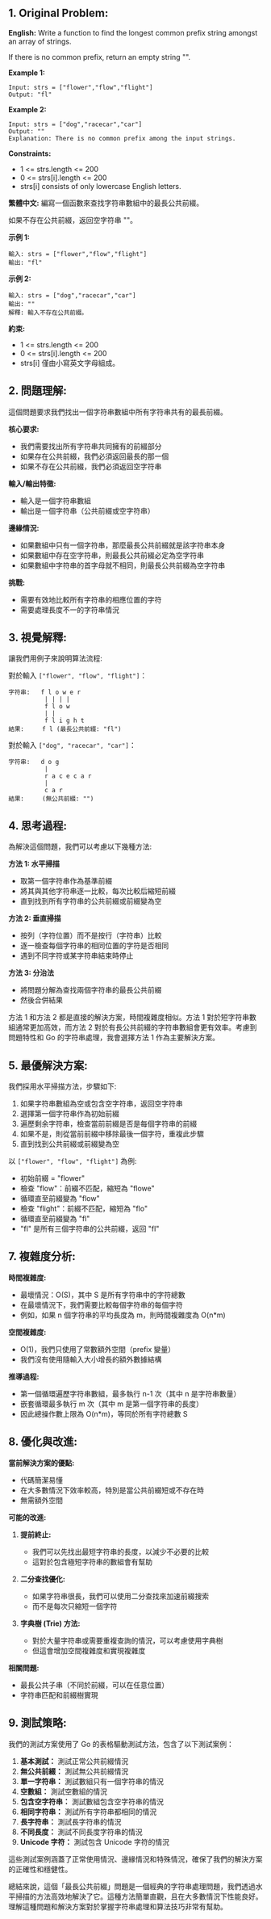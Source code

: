 ## 1. Original Problem:

**English:**
Write a function to find the longest common prefix string amongst an array of strings.

If there is no common prefix, return an empty string "".

**Example 1:**
```
Input: strs = ["flower","flow","flight"]
Output: "fl"
```

**Example 2:**
```
Input: strs = ["dog","racecar","car"]
Output: ""
Explanation: There is no common prefix among the input strings.
```

**Constraints:**
- 1 <= strs.length <= 200
- 0 <= strs[i].length <= 200
- strs[i] consists of only lowercase English letters.

**繁體中文:**
編寫一個函數來查找字符串數組中的最長公共前綴。

如果不存在公共前綴，返回空字符串 ""。

**示例 1:**
```
輸入: strs = ["flower","flow","flight"]
輸出: "fl"
```

**示例 2:**
```
輸入: strs = ["dog","racecar","car"]
輸出: ""
解釋: 輸入不存在公共前綴。
```

**約束:**
- 1 <= strs.length <= 200
- 0 <= strs[i].length <= 200
- strs[i] 僅由小寫英文字母組成。

## 2. 問題理解:

這個問題要求我們找出一個字符串數組中所有字符串共有的最長前綴。

**核心要求:**
- 我們需要找出所有字符串共同擁有的前綴部分
- 如果存在公共前綴，我們必須返回最長的那一個
- 如果不存在公共前綴，我們必須返回空字符串

**輸入/輸出特徵:**
- 輸入是一個字符串數組
- 輸出是一個字符串（公共前綴或空字符串）

**邊緣情況:**
- 如果數組中只有一個字符串，那麼最長公共前綴就是該字符串本身
- 如果數組中存在空字符串，則最長公共前綴必定為空字符串
- 如果數組中字符串的首字母就不相同，則最長公共前綴為空字符串

**挑戰:**
- 需要有效地比較所有字符串的相應位置的字符
- 需要處理長度不一的字符串情況

## 3. 視覺解釋:

讓我們用例子來說明算法流程:

對於輸入 `["flower", "flow", "flight"]`：

```
字符串:   f l o w e r
          | | | |
          f l o w
          | |
          f l i g h t
結果:     f l (最長公共前綴: "fl")
```

對於輸入 `["dog", "racecar", "car"]`：

```
字符串:   d o g
          |
          r a c e c a r
          |
          c a r
結果:     (無公共前綴: "")
```

## 4. 思考過程:

為解決這個問題，我們可以考慮以下幾種方法:

**方法 1: 水平掃描**
- 取第一個字符串作為基準前綴
- 將其與其他字符串逐一比較，每次比較后縮短前綴
- 直到找到所有字符串的公共前綴或前綴變為空

**方法 2: 垂直掃描**
- 按列（字符位置）而不是按行（字符串）比較
- 逐一檢查每個字符串的相同位置的字符是否相同
- 遇到不同字符或某字符串結束時停止

**方法 3: 分治法**
- 將問題分解為查找兩個字符串的最長公共前綴
- 然後合併結果

方法 1 和方法 2 都是直接的解決方案，時間複雜度相似。方法 1 對於短字符串數組通常更加高效，而方法 2 對於有長公共前綴的字符串數組會更有效率。考慮到問題特性和 Go 的字符串處理，我會選擇方法 1 作為主要解決方案。

## 5. 最優解決方案:

我們採用水平掃描方法，步驟如下:

1. 如果字符串數組為空或包含空字符串，返回空字符串
2. 選擇第一個字符串作為初始前綴
3. 遍歷剩余字符串，檢查當前前綴是否是每個字符串的前綴
4. 如果不是，則從當前前綴中移除最後一個字符，重複此步驟
5. 直到找到公共前綴或前綴變為空

以 `["flower", "flow", "flight"]` 為例:
- 初始前綴 = "flower"
- 檢查 "flow"：前綴不匹配，縮短為 "flowe"
- 循環直至前綴變為 "flow"
- 檢查 "flight"：前綴不匹配，縮短為 "flo"
- 循環直至前綴變為 "fl"
- "fl" 是所有三個字符串的公共前綴，返回 "fl"

## 7. 複雜度分析:

**時間複雜度:**
- 最壞情況：O(S)，其中 S 是所有字符串中的字符總數
- 在最壞情況下，我們需要比較每個字符串的每個字符
- 例如，如果 n 個字符串的平均長度為 m，則時間複雜度為 O(n*m)

**空間複雜度:**
- O(1)，我們只使用了常數額外空間（prefix 變量）
- 我們沒有使用隨輸入大小增長的額外數據結構

**推導過程:**
- 第一個循環遍歷字符串數組，最多執行 n-1 次（其中 n 是字符串數量）
- 嵌套循環最多執行 m 次（其中 m 是第一個字符串的長度）
- 因此總操作數上限為 O(n*m)，等同於所有字符總數 S

## 8. 優化與改進:

**當前解決方案的優點:**
- 代碼簡潔易懂
- 在大多數情況下效率較高，特別是當公共前綴短或不存在時
- 無需額外空間

**可能的改進:**
1. **提前終止:**
    - 我們可以先找出最短字符串的長度，以減少不必要的比較
    - 這對於包含極短字符串的數組會有幫助

2. **二分查找優化:**
    - 如果字符串很長，我們可以使用二分查找來加速前綴搜索
    - 而不是每次只縮短一個字符

3. **字典樹 (Trie) 方法:**
    - 對於大量字符串或需要重複查詢的情況，可以考慮使用字典樹
    - 但這會增加空間複雜度和實現複雜度

**相關問題:**
- 最長公共子串（不同於前綴，可以在任意位置）
- 字符串匹配和前綴樹實現

## 9. 測試策略:

我們的測試方案使用了 Go 的表格驅動測試方法，包含了以下測試案例：

1. **基本測試：** 測試正常公共前綴情況
2. **無公共前綴：** 測試無公共前綴情況
3. **單一字符串：** 測試數組只有一個字符串的情況
4. **空數組：** 測試空數組的情況
5. **包含空字符串：** 測試數組包含空字符串的情況
6. **相同字符串：** 測試所有字符串都相同的情況
7. **長字符串：** 測試長字符串的情況
8. **不同長度：** 測試不同長度字符串的情況
9. **Unicode 字符：** 測試包含 Unicode 字符的情況

這些測試案例涵蓋了正常使用情況、邊緣情況和特殊情況，確保了我們的解決方案的正確性和穩健性。

總結來說，這個「最長公共前綴」問題是一個經典的字符串處理問題，我們透過水平掃描的方法高效地解決了它。這種方法簡單直觀，且在大多數情況下性能良好。理解這種問題和解決方案對於掌握字符串處理和算法技巧非常有幫助。